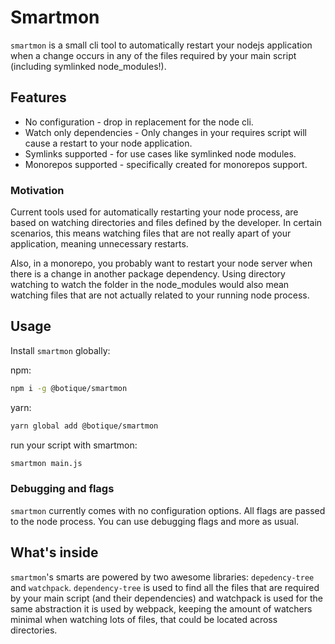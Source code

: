 # Smartmon

`smartmon` is a small cli tool to automatically restart your nodejs application
when a change occurs in any of the files required by your main script (including symlinked node_modules!).

## Features

* No configuration - drop in replacement for the node cli.
* Watch only dependencies - Only changes in your requires script will cause a restart to your node application.
* Symlinks supported - for use cases like symlinked node modules.
* Monorepos supported - specifically created for monorepos support. 

### Motivation

Current tools used for automatically restarting your node process, are based on watching directories and files defined 
by the developer. In certain scenarios, this means watching files that are not really apart of your application, meaning 
unnecessary restarts.

Also, in a monorepo, you probably want to restart your node server when there is a change in another
package dependency. Using directory watching to watch the folder in the node_modules would also mean watching files that 
are not actually related to your running node process. 

## Usage

Install `smartmon` globally:

npm:
```bash
npm i -g @botique/smartmon
```

yarn:
```bash
yarn global add @botique/smartmon
```

run your script with smartmon:
```bash
smartmon main.js
```

### Debugging and flags

`smartmon` currently comes with no configuration options. All flags are passed to the node process. You can use debugging flags and more as usual.

## What's inside

`smartmon`'s smarts are powered by two awesome libraries: `depedency-tree` and `watchpack`. `dependency-tree` is used to
find all the files that are required by your main script (and their dependencies) and watchpack is used for the same
abstraction it is used by webpack, keeping the amount of watchers minimal when watching lots of files, that could be 
located across directories.